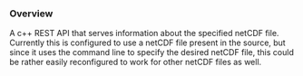 ### Overview
A c++ REST API that serves information about the specified netCDF file.  Currently this is configured to use a netCDF file present in the source, but since it uses the command line to specify the desired netCDF file, this could be rather easily reconfigured to work for other netCDF files as well.
